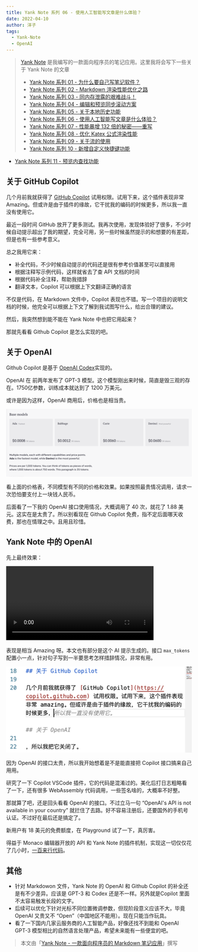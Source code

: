```yaml
---
title: Yank Note 系列 06 - 使用人工智能写文章是什么体验？
date: 2022-04-10
author: 洋子
tags:
  - Yank-Note
  - OpenAI
---
```


> [Yank Note](https://github.com/purocean/yn) 是我编写的一款面向程序员的笔记应用。这里我将会写下一些关于 Yank Note 的文章
> - [Yank Note 系列 01 - 为什么要自己写笔记软件？](/yank-note-01)
> - [Yank Note 系列 02 - Markdown 渲染性能优化之路](/yank-note-02)
> - [Yank Note 系列 03 - 同内存泄露的艰难战斗！](/yank-note-03)
> - [Yank Note 系列 04 - 编辑和预览同步滚动方案](/yank-note-04)
> - [Yank Note 系列 05 - 关于本地历史功能](/yank-note-05)
> - [Yank Note 系列 06 - 使用人工智能写文章是什么体验？](/yank-note-06)
> - [Yank Note 系列 07 - 性能暴增 132 倍的秘密——重写](/yank-note-07)
> - [Yank Note 系列 08 - 优化 Katex 公式渲染性能](/yank-note-08)
> - [Yank Note 系列 09 - 关于流的使用](/yank-note-09)
> - [Yank Note 系列 10 - 新增自定义快捷键功能](/yank-note-10)
- [Yank Note 系列 11 - 预览内查找功能](/yank-note-11)

## 关于 GitHub Copilot

几个月前我就获得了 [GitHub Copilot](https://copilot.github.com) 试用权限。试用下来，这个插件表现非常 Amazing。但或许是由于插件的缘故，它干扰我的编码的时候更多，所以我一直没有使用它。

最近一段时间 GitHub 放开了更多测试。我再次使用，发现体验好了很多，不少时候自动提示超出了我的期望，完全可用，另一些时候虽然提示的和想要的有差距，但是也有一些参考意义。

总之我用它来：

- 补全代码，不少时候自动提示的代码还是很有参考价值甚至可以直接用
- 根据注释写示例代码，这样就省去了查 API 文档的时间
- 根据代码补全注释，帮助我措辞
- 翻译文本，Copilot 可以根据上下文翻译正确的语言

不仅是代码，在 Markdown 文件中，Copilot 表现也不错。写一个项目的说明文档的时候，他完全可以根据上下文了解到我试图写什么，给出合理的建议。

然后，我突然想到能不能在 Yank Note 中也把它用起来？

那就先看看 Github Copilot 是怎么实现的吧。

## 关于 OpenAI

Github Copilot 是基于 [OpenAI Codex](https://copilot.github.com/#faq-what-is-github-copilot)实现的。

OpenAI 在 前两年发布了 GPT-3 模型。这个模型刚出来时候，简直是毁三观的存在。1750亿参数，训练成本就达到了 1200 万美元。

或许是因为这样，OpenAI 商用后，价格也是相当贵。

![Img](./FILES/2022-04-10-yank-note-06.md/246b5a9e.png)

看上面的价格表，不同模型有不同的价格和效果。如果按照最贵情况调用，请求一次恐怕要支付上一块钱人民币。

后面看了一下我的 OpenAI 接口使用情况，大概调用了 40 次，就花了 1.88 美元。这实在是太贵了。所以别看现在 Github Copilot 免费，指不定后面哪天收费，那也在情理之中。且用且珍惜。

## Yank Note 中的 OpenAI

先上最终效果：

<video src="./FILES/2022-04-10-yank-note-06.md/openai.mp4" height="200" controls></video>

表现是相当 Amazing 呀。本文也有部分是这个 AI 提示生成的。接口 `max_tokens` 配置小一点，针对句子写到一半要思考怎样措辞情况，非常有用。

![Img](./FILES/2022-04-10-yank-note-06.md/b76d25ef.png)

因为 OpenAI 的接口太贵，所以我开始想着是不是能直接把 Copilot 接口搞来自己用用。

研究了一下 Copilot VSCode 插件，它的代码是混淆过的。美化后打日志粗略看了一下，还有很多 WebAssembly 代码调用，一些签名啥的，大概率不好整。

那就算了吧，还是回头看看 OpenAI 的接口。不过立马一句 “OpenAI's API is not available in your country” 就拦住了去路。好不容易注册后，还要国外的手机号认证。不过好在最后还是搞定了。

新用户有 18 美元的免费额度，在 Playground 试了一下，真厉害。

得益于 Monaco 编辑器开放的 API 和 Yank Note 的插件机制，实现这一切仅仅花了几小时，[一百来行代码](https://github.com/purocean/yn/commit/a01f2bc5fa4055ee803438a047a7011fab42c762)。

## 其他

- 针对 Markdowon 文件，Yank Note 的 OpenAI 和 Github Copilot 的补全还是有不少差异。应该是 GPT-3 和 Codex 还是不一样。另外就是Copilot 里面不太容易触发长段的文字。
- 后续可以优化下针对光标不同位置微调参数，但现阶段意义应该不大，毕竟 OpenAI 又贵又不 “Open”（中国地区不能用）。现在只能当作玩具。
- 看了一下国内几家云服务商的人工智能产品，好像还找不到能和 OpenAI GPT-3 模型相比的自然语言处理产品，希望未来能有一些便宜的吧。

> 本文由「[Yank Note - 一款面向程序员的 Markdown 笔记应用](https://github.com/purocean/yn)」撰写
